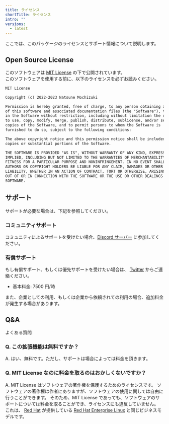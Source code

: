 ```yaml
---
title: ライセンス
shortTitle: ライセンス
intro: ""
versions:
  - latest
---
```


ここでは、このパッケージのライセンスとサポート情報について説明します。

## Open Source License

このソフトウェアは [MIT License](https://opensource.org/licenses/MIT) の下で公開されています。  
このソフトウェアを使用する前に、以下のライセンスを必ずお読みください。

```markdown
MIT License

Copyright (c) 2022-2023 Natsune Mochizuki

Permission is hereby granted, free of charge, to any person obtaining a copy
of this software and associated documentation files (the "Software"), to deal
in the Software without restriction, including without limitation the rights
to use, copy, modify, merge, publish, distribute, sublicense, and/or sell
copies of the Software, and to permit persons to whom the Software is
furnished to do so, subject to the following conditions:

The above copyright notice and this permission notice shall be included in all
copies or substantial portions of the Software.

THE SOFTWARE IS PROVIDED "AS IS", WITHOUT WARRANTY OF ANY KIND, EXPRESS OR
IMPLIED, INCLUDING BUT NOT LIMITED TO THE WARRANTIES OF MERCHANTABILITY,
FITNESS FOR A PARTICULAR PURPOSE AND NONINFRINGEMENT. IN NO EVENT SHALL THE
AUTHORS OR COPYRIGHT HOLDERS BE LIABLE FOR ANY CLAIM, DAMAGES OR OTHER
LIABILITY, WHETHER IN AN ACTION OF CONTRACT, TORT OR OTHERWISE, ARISING FROM,
OUT OF OR IN CONNECTION WITH THE SOFTWARE OR THE USE OR OTHER DEALINGS IN THE
SOFTWARE.
```

## サポート

サポートが必要な場合は、下記を参照してください。

### コミュニティサポート

コミュニティによるサポートを受けたい場合、[Discord サーバー](https://discord.gg/vpjhenyT29) に参加してください。

### 有償サポート

もし有償サポート、もしくは優先サポートを受けたい場合は、 [Twitter](https://twitter.com/6jz) からご連絡ください。

- 基本料金: 7500 円/時

また、企業としての利用、もしくは企業から依頼されての利用の場合、追加料金が発生する場合があります。

## Q&A

よくある質問

### Q. この拡張機能は無料ですか？

A. はい、無料です。ただし、サポートは場合によっては料金を頂きます。

### Q. MIT License なのに料金を取るのはおかしくないですか？

A. MIT License はソフトウェアの著作権を保護するためのライセンスです。
ソフトウェアの著作権は作者にありますが、ソフトウェアの使用に関しては自由に行うことができます。
そのため、MIT License であっても、ソフトウェアのサポートについては料金を取ることができ、ライセンスにも違反していません。  
これは、 [Red Hat](https://www.redhat.com/ja/about/company) が提供している [Red Hat Enterprise Linux](https://www.redhat.com/ja/technologies/linux-platforms/enterprise-linux) と同じビジネスモデルです。
